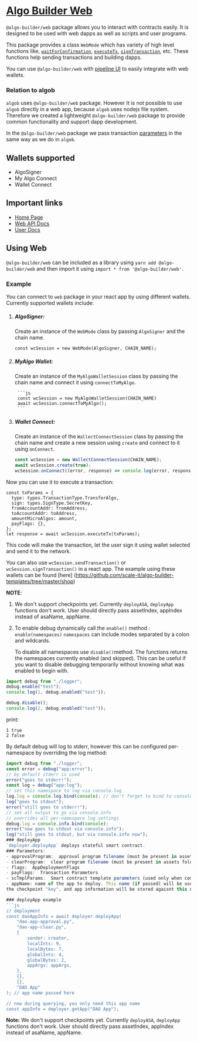 # [Algo Builder Web](https://algobuilder.dev/)

`@algo-builder/web` package allows you to interact with contracts easily. It is designed to be used with web dapps as well as scripts and user programs.

This package provides a class `WebMode` which has variety of high level functions like, [`waitForConfirmation`](algobuilder.dev/api/web/classes/web.html#waitForConfirmation), [`executeTx`](<(algobuilder.dev/api/web/classes/web.html#executeTx)>), [`signTransaction`](<(algobuilder.dev/api/web/classes/web.html#signTransaction)>), etc. These functions help sending transactions and building dapps.

You can use `@algo-builder/web` with [pipeline UI](https://www.pipeline-ui.com/docs/algocomponents/algobutton) to easily integrate with web wallets.

### Relation to algob

`algob` uses `@algo-builder/web` package. However It is not possible to use `algob` directly in a web app, because `algob` uses nodejs file system. Therefore we created a lightweight `@algo-builder/web` package to provide common functionality and support dapp development.

In the `@algo-builder/web` package we pass transaction [parameters](https://github.com/scale-it/algo-builder/blob/master/docs/guide/execute-transaction.md) in the same way as we do in `algob`.

## Wallets supported
- AlgoSigner
- My Algo Connect
- Wallet Connect

## Important links

- [Home Page](https://algobuilder.dev/)
- [Web API Docs](https://algobuilder.dev/api/web/index.html)
- [User Docs](https://algobuilder.dev/guide/README)

## Using Web

`@algo-builder/web` can be included as a library using `yarn add @algo-builder/web` and then import it using `import * from '@algo-builder/web'`.

### Example

You can connect to `web` package in your react app by using different wallets. Currently supported wallets include:

1.  ##### AlgoSigner:

    Create an instance of the `WebMode` class by passing `AlgoSigner` and the chain name.

        const wcSession = new WebMode(AlgoSigner, CHAIN_NAME);

2.  ##### MyAlgo Wallet:

    Create an instance of the `MyAlgoWalletSession` class by passing the chain name and connect it using `connectToMyAlgo`.

         ```js
         const wcSession = new MyAlgoWalletSession(CHAIN_NAME)
         await wcSession.connectToMyAlgo();
         ```

3.  ##### Wallet Connect:

    Create an instance of the `WallectConnectSession` class by passing the chain name and create a new session using `create` and connect to it using `onConnect`.

    ```js
    const wcSession = new WallectConnectSession(CHAIN_NAME);
    await wcSession.create(true);
    wcSession.onConnect((error, response) => console.log(error, response));
    ```

Now you can use it to execute a transaction:

    const txParams = {
      type: types.TransactionType.TransferAlgo,
      sign: types.SignType.SecretKey,
      fromAccountAddr: fromAddress,
      toAccountAddr: toAddress,
      amountMicroAlgos: amount,
      payFlags: {},
    };
    let response = await wcSession.executeTx(txParams);

This code will make the transaction, let the user sign it using wallet selected and send it to the network.

You can also use `wcSession.sendTransaction()` or `wcSession.signTransaction()` in a react app.
The example using these wallets can be found [here] (https://github.com/scale-it/algo-builder-templates/tree/master/shop)

**NOTE**:

1. We don't support checkpoints yet. Currently `deployASA`, `deployApp` functions don't work. User should directly pass assetIndex, appIndex instead of asaName, appName.

2. To enable debug dynamically call the `enable()` method :
   `enable(namespaces)`
   `namespaces` can include modes separated by a colon and wildcards.

   To disable all namespaces use `disable()`method.
   The functions returns the namespaces currently enabled (and skipped). This can be useful if you want to disable debugging temporarily without knowing what was enabled to begin with.

```ts
import debug from "./logger";
debug.enable("test");
console.log(1, debug.enabled("test"));

debug.disable();
console.log(2, debug.enabled("test"));
```

print:

```
1 true
2 false
```

By default debug will log to stderr, however this can be configured per-namespace by overriding the log method:

```ts
import debug from "./logger";
const error = debug("app:error");
// by default stderr is used
error("goes to stderr!");
const log = debug("app:log");
// set this namespace to log via console.log
log.log = console.log.bind(console); // don't forget to bind to console!
log("goes to stdout");
error("still goes to stderr!");
// set all output to go via console.info
// overrides all per-namespace log settings
debug.log = console.info.bind(console);
error("now goes to stdout via console.info");
log("still goes to stdout, but via console.info now");
### deployApp
`deployer.deployApp` deploys stateful smart contract.
### Parameters:
- approvalProgram:  approval program filename (must be present in assets folder)
- clearProgram:  clear program filename (must be present in assets folder)
- flags:  AppDeploymentFlags
- payFlags:  Transaction Parameters
- scTmplParams:  Smart contract template parameters (used only when compiling PyTEAL to TEAL). This is an optional parameter.
- appName: name of the app to deploy. This name (if passed) will be used as
the checkpoint "key", and app information will be stored agaisnt this name. This is an optional parameter.

### deployApp example
```js
// deployment
const daoAppInfo = await deployer.deployApp(
	"dao-app-approval.py",
	"dao-app-clear.py",
	{
		sender: creator,
		localInts: 9,
		localBytes: 7,
		globalInts: 4,
		globalBytes: 2,
		appArgs: appArgs,
	},
	{},
	{},
	"DAO App"
); // app name passed here

// now during querying, you only need this app name
const appInfo = deployer.getApp("DAO App");
```

**Note:** We don't support checkpoints yet. Currently `deployASA`, `deployApp` functions don't work. User should directly pass assetIndex, appIndex instead of asaName, appName.
